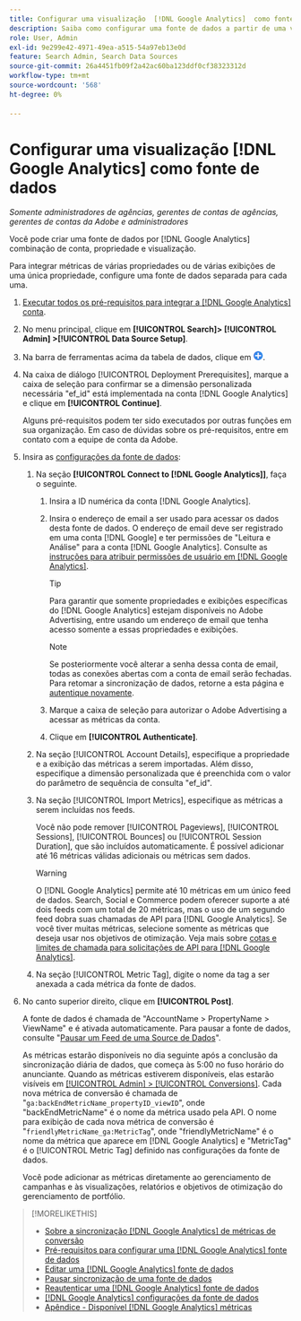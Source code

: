 ```yaml
---
title: Configurar uma visualização  [!DNL Google Analytics]  como fonte de dados
description: Saiba como configurar uma fonte de dados a partir de uma visualização  [!DNL Google Analytics] .
role: User, Admin
exl-id: 9e299e42-4971-49ea-a515-54a97eb13e0d
feature: Search Admin, Search Data Sources
source-git-commit: 26a4451fb09f2a42ac60ba123ddf0cf38323312d
workflow-type: tm+mt
source-wordcount: '568'
ht-degree: 0%

---
```


# Configurar uma visualização [!DNL Google Analytics] como fonte de dados

*Somente administradores de agências, gerentes de contas de agências, gerentes de contas da Adobe e administradores*

Você pode criar uma fonte de dados por [!DNL Google Analytics] combinação de conta, propriedade e visualização.

Para integrar métricas de várias propriedades ou de várias exibições de uma única propriedade, configure uma fonte de dados separada para cada uma.

1. [Executar todos os pré-requisitos para integrar a [!DNL Google Analytics] conta](data-source-prerequisites.md).

1. No menu principal, clique em **[!UICONTROL Search]> [!UICONTROL Admin] >[!UICONTROL Data Source Setup]**.

1. Na barra de ferramentas acima da tabela de dados, clique em ![Criar](/help/search-social-commerce/assets/add.png "Criar").

1. Na caixa de diálogo [!UICONTROL Deployment Prerequisites], marque a caixa de seleção para confirmar se a dimensão personalizada necessária &quot;ef_id&quot; está implementada na conta [!DNL Google Analytics] e clique em **[!UICONTROL Continue]**.

   Alguns pré-requisitos podem ter sido executados por outras funções em sua organização. Em caso de dúvidas sobre os pré-requisitos, entre em contato com a equipe de conta da Adobe.

1. Insira as [configurações da fonte de dados](data-source-settings.md):

   1. Na seção **[!UICONTROL Connect to [!DNL Google Analytics]]**, faça o seguinte.

      1. Insira a ID numérica da conta [!DNL Google Analytics].

      1. Insira o endereço de email a ser usado para acessar os dados desta fonte de dados. O endereço de email deve ser registrado em uma conta [!DNL Google] e ter permissões de &quot;Leitura e Análise&quot; para a conta [!DNL Google Analytics]. Consulte as [instruções para atribuir permissões de usuário em [!DNL Google Analytics]](https://support.google.com/analytics/answer/9305587).

         >[!TIP]
         >
         >Para garantir que somente propriedades e exibições específicas do [!DNL Google Analytics] estejam disponíveis no Adobe Advertising, entre usando um endereço de email que tenha acesso somente a essas propriedades e exibições.

         >[!NOTE]
         >
         >Se posteriormente você alterar a senha dessa conta de email, todas as conexões abertas com a conta de email serão fechadas. Para retomar a sincronização de dados, retorne a esta página e [autentique novamente](data-source-reauthenticate.md).

      1. Marque a caixa de seleção para autorizar o Adobe Advertising a acessar as métricas da conta.

      1. Clique em **[!UICONTROL Authenticate]**.

   1. Na seção [!UICONTROL Account Details], especifique a propriedade e a exibição das métricas a serem importadas. Além disso, especifique a dimensão personalizada que é preenchida com o valor do parâmetro de sequência de consulta &quot;ef_id&quot;.

   1. Na seção [!UICONTROL Import Metrics], especifique as métricas a serem incluídas nos feeds.

      Você não pode remover [!UICONTROL Pageviews], [!UICONTROL Sessions], [!UICONTROL Bounces] ou [!UICONTROL Session Duration], que são incluídos automaticamente. É possível adicionar até 16 métricas válidas adicionais ou métricas sem dados.

      >[!WARNING]
      >
      >O [!DNL Google Analytics] permite até 10 métricas em um único feed de dados. Search, Social e Commerce podem oferecer suporte a até dois feeds com um total de 20 métricas, mas o uso de um segundo feed dobra suas chamadas de API para [!DNL Google Analytics]. Se você tiver muitas métricas, selecione somente as métricas que deseja usar nos objetivos de otimização. Veja mais sobre [cotas e limites de chamada para solicitações de API para [!DNL Google Analytics]](https://developers.google.com/analytics/devguides/reporting/core/v4/limits-quotas).

   1. Na seção [!UICONTROL Metric Tag], digite o nome da tag a ser anexada a cada métrica da fonte de dados.

1. No canto superior direito, clique em **[!UICONTROL Post]**.

   A fonte de dados é chamada de &quot;AccountName > PropertyName > ViewName&quot; e é ativada automaticamente. Para pausar a fonte de dados, consulte &quot;[Pausar um Feed de uma Source de Dados](data-source-pause.md)&quot;.

   As métricas estarão disponíveis no dia seguinte após a conclusão da sincronização diária de dados, que começa às 5:00 no fuso horário do anunciante. Quando as métricas estiverem disponíveis, elas estarão visíveis em [[!UICONTROL Admin] > [!UICONTROL Conversions]](/help/search-social-commerce/admin/conversion-metrics/conversion-metric-about.md). Cada nova métrica de conversão é chamada de &quot;`ga:backEndMetricName_propertyID_viewID`&quot;, onde &quot;backEndMetricName&quot; é o nome da métrica usado pela API. O nome para exibição de cada nova métrica de conversão é &quot;`friendlyMetricName_ga:MetricTag`&quot;, onde &quot;friendlyMetricName&quot; é o nome da métrica que aparece em [!DNL Google Analytics] e &quot;MetricTag&quot; é o [!UICONTROL Metric Tag] definido nas configurações da fonte de dados.

   Você pode adicionar as métricas diretamente ao gerenciamento de campanhas e às visualizações, relatórios e objetivos de otimização do gerenciamento de portfólio.

>[!MORELIKETHIS]
>
>* [Sobre a sincronização [!DNL Google Analytics] de métricas de conversão](data-source-about.md)
>* [Pré-requisitos para configurar uma [!DNL Google Analytics] fonte de dados](data-source-prerequisites.md)
>* [Editar uma [!DNL Google Analytics] fonte de dados](data-source-edit.md)
>* [Pausar sincronização de uma fonte de dados](data-source-pause.md)
>* [Reautenticar uma [!DNL Google Analytics] fonte de dados](data-source-reauthenticate.md)
>* [[!DNL Google Analytics] configurações da fonte de dados](data-source-settings.md)
>* [Apêndice - Disponível [!DNL Google Analytics] métricas](data-source-ga-metrics.md)
